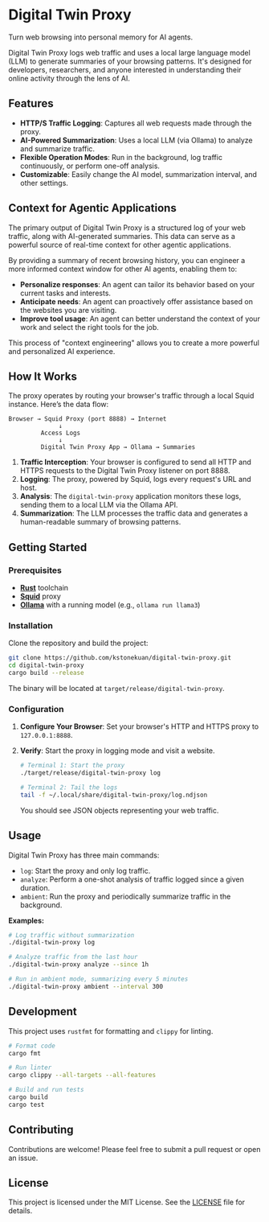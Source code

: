 # Digital Twin Proxy

Turn web browsing into personal memory for AI agents.

Digital Twin Proxy logs web traffic and uses a local large language model (LLM) to generate summaries of your browsing patterns. It's designed for developers, researchers, and anyone interested in understanding their online activity through the lens of AI.

## Features

- **HTTP/S Traffic Logging**: Captures all web requests made through the proxy.
- **AI-Powered Summarization**: Uses a local LLM (via Ollama) to analyze and summarize traffic.
- **Flexible Operation Modes**: Run in the background, log traffic continuously, or perform one-off analysis.
- **Customizable**: Easily change the AI model, summarization interval, and other settings.

## Context for Agentic Applications

The primary output of Digital Twin Proxy is a structured log of your web traffic, along with AI-generated summaries. This data can serve as a powerful source of real-time context for other agentic applications.

By providing a summary of recent browsing history, you can engineer a more informed context window for other AI agents, enabling them to:
-   **Personalize responses**: An agent can tailor its behavior based on your current tasks and interests.
-   **Anticipate needs**: An agent can proactively offer assistance based on the websites you are visiting.
-   **Improve tool usage**: An agent can better understand the context of your work and select the right tools for the job.

This process of "context engineering" allows you to create a more powerful and personalized AI experience.

## How It Works

The proxy operates by routing your browser's traffic through a local Squid instance. Here’s the data flow:

```
Browser → Squid Proxy (port 8888) → Internet
              ↓
         Access Logs
              ↓
         Digital Twin Proxy App → Ollama → Summaries
```

1.  **Traffic Interception**: Your browser is configured to send all HTTP and HTTPS requests to the Digital Twin Proxy listener on port 8888.
2.  **Logging**: The proxy, powered by Squid, logs every request's URL and host.
3.  **Analysis**: The `digital-twin-proxy` application monitors these logs, sending them to a local LLM via the Ollama API.
4.  **Summarization**: The LLM processes the traffic data and generates a human-readable summary of browsing patterns.

## Getting Started

### Prerequisites

- [**Rust**](https://www.rust-lang.org/tools/install) toolchain
- [**Squid**](https://www.squid-cache.org/) proxy
- [**Ollama**](https://ollama.com/) with a running model (e.g., `ollama run llama3`)

### Installation

Clone the repository and build the project:

```bash
git clone https://github.com/kstonekuan/digital-twin-proxy.git
cd digital-twin-proxy
cargo build --release
```

The binary will be located at `target/release/digital-twin-proxy`.

### Configuration

1.  **Configure Your Browser**: Set your browser's HTTP and HTTPS proxy to `127.0.0.1:8888`.
2.  **Verify**: Start the proxy in logging mode and visit a website.

    ```bash
    # Terminal 1: Start the proxy
    ./target/release/digital-twin-proxy log

    # Terminal 2: Tail the logs
    tail -f ~/.local/share/digital-twin-proxy/log.ndjson
    ```

    You should see JSON objects representing your web traffic.

## Usage

Digital Twin Proxy has three main commands:

- `log`: Start the proxy and only log traffic.
- `analyze`: Perform a one-shot analysis of traffic logged since a given duration.
- `ambient`: Run the proxy and periodically summarize traffic in the background.

**Examples:**

```bash
# Log traffic without summarization
./digital-twin-proxy log

# Analyze traffic from the last hour
./digital-twin-proxy analyze --since 1h

# Run in ambient mode, summarizing every 5 minutes
./digital-twin-proxy ambient --interval 300
```

## Development

This project uses `rustfmt` for formatting and `clippy` for linting.

```bash
# Format code
cargo fmt

# Run linter
cargo clippy --all-targets --all-features

# Build and run tests
cargo build
cargo test
```

## Contributing

Contributions are welcome! Please feel free to submit a pull request or open an issue.

## License

This project is licensed under the MIT License. See the [LICENSE](LICENSE) file for details.
